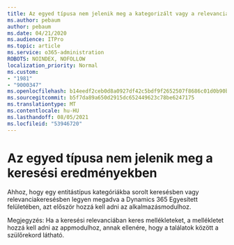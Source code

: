 ```yaml
---
title: Az egyed típusa nem jelenik meg a kategorizált vagy a relevancia szerinti keresési eredményekben a Dynamics 365 Egyesített felületében
ms.author: pebaum
author: pebaum
ms.date: 04/21/2020
ms.audience: ITPro
ms.topic: article
ms.service: o365-administration
ROBOTS: NOINDEX, NOFOLLOW
localization_priority: Normal
ms.custom:
- "1981"
- "9000347"
ms.openlocfilehash: b14eedf2ceb0d8a0927df42c5bdf9f2652507f8686c01d0b90b6479ee2e4f062
ms.sourcegitcommit: b5f7da89a650d2915dc652449623c78be6247175
ms.translationtype: MT
ms.contentlocale: hu-HU
ms.lasthandoff: 08/05/2021
ms.locfileid: "53946720"
---
```

# <a name="entity-type-not-showing-in-search-results"></a>Az egyed típusa nem jelenik meg a keresési eredményekben

Ahhoz, hogy egy entitástípus kategóriákba sorolt keresésben vagy relevanciakeresésben legyen megadva a Dynamics 365 Egyesített felületében, azt először hozzá kell adni az alkalmazásmodulhoz.

Megjegyzés: Ha a keresési relevanciában keres mellékleteket, a mellékletet hozzá kell adni az appmodulhoz, annak ellenére, hogy a találatok között a szülőrekord látható.
